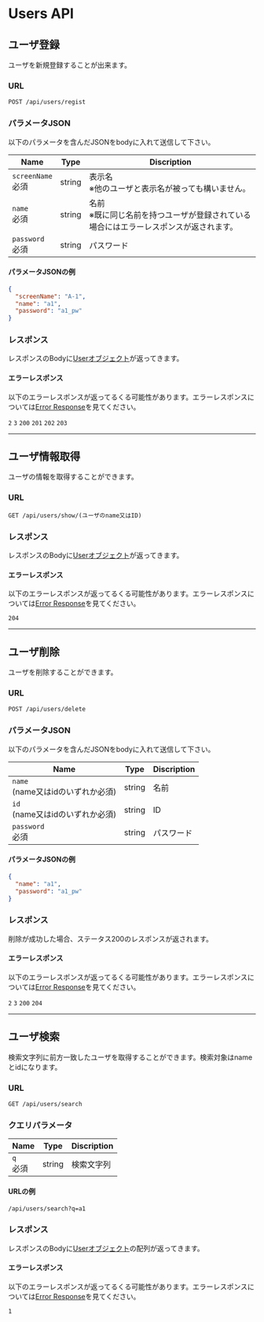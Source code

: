 # Users API

## ユーザ登録

ユーザを新規登録することが出来ます。

### URL

```
POST /api/users/regist
```

### パラメータJSON

以下のパラメータを含んだJSONをbodyに入れて送信して下さい。

| Name               | Type   | Discription                                    |
| ------------------ | ------ | ---------------------------------------------- |
| `screenName`<br>必須 | string | 表示名<br>※他のユーザと表示名が被っても構いません。                   |
| `name`<br>必須       | string | 名前<br>※既に同じ名前を持つユーザが登録されている場合にはエラーレスポンスが返されます。 |
| `password`<br>必須   | string | パスワード                                          |

#### パラメータJSONの例

```JSON
{
  "screenName": "A-1",
  "name": "a1",
  "password": "a1_pw"
}
```

### レスポンス

レスポンスのBodyに[Userオブジェクト](./data.md#User)が返ってきます。

#### エラーレスポンス

以下のエラーレスポンスが返ってるくる可能性があります。エラーレスポンスについては[Error Response](./error.md)を見てください。

`2` `3` `200` `201` `202` `203`

---

## ユーザ情報取得

ユーザの情報を取得することができます。

### URL

```
GET /api/users/show/(ユーザのname又はID)
```

### レスポンス

レスポンスのBodyに[Userオブジェクト](./data.md#User)が返ってきます。

#### エラーレスポンス

以下のエラーレスポンスが返ってるくる可能性があります。エラーレスポンスについては[Error Response](./error.md)を見てください。

`204`

---

## ユーザ削除

ユーザを削除することができます。

### URL

```
POST /api/users/delete
```

### パラメータJSON

以下のパラメータを含んだJSONをbodyに入れて送信して下さい。

| Name                        | Type   | Discription |
| --------------------------- | ------ | ----------- |
| `name`<br>(name又はidのいずれか必須) | string | 名前          |
| `id`<br>(name又はidのいずれか必須)   | string | ID          |
| `password`<br>必須            | string | パスワード       |

#### パラメータJSONの例

```JSON
{
  "name": "a1",
  "password": "a1_pw"
}
```

### レスポンス

削除が成功した場合、ステータス200のレスポンスが返されます。

#### エラーレスポンス

以下のエラーレスポンスが返ってるくる可能性があります。エラーレスポンスについては[Error Response](./error.md)を見てください。

`2` `3` `200` `204`

---

## ユーザ検索

検索文字列に前方一致したユーザを取得することができます。検索対象はnameとidになります。

### URL

```
GET /api/users/search
```

### クエリパラメータ

| Name      | Type   | Discription |
| --------- | ------ | ----------- |
| `q`<br>必須 | string | 検索文字列       |

#### URLの例

```
/api/users/search?q=a1
```

### レスポンス

レスポンスのBodyに[Userオブジェクト](./data.md#User)の配列が返ってきます。

#### エラーレスポンス

以下のエラーレスポンスが返ってるくる可能性があります。エラーレスポンスについては[Error Response](./error.md)を見てください。

`1`
